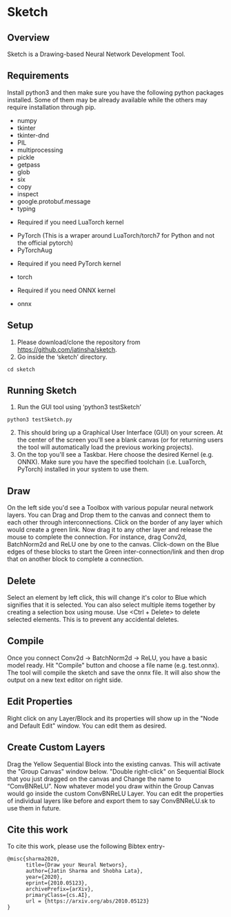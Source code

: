 # Sketch

## Overview
Sketch is a Drawing-based Neural Network Development Tool.

## Requirements
Install python3 and then make sure you have the following python packages installed. 
Some of them may be already available while the others may require installation through pip.
- numpy
- tkinter
- tkinter-dnd
- PIL
- multiprocessing
- pickle
- getpass
- glob
- six
- copy
- inspect
- google.protobuf.message
- typing

* Required if you need LuaTorch kernel
- PyTorch (This is a wraper around LuaTorch/torch7 for Python and not the official pytorch)
- PyTorchAug 

* Required if you need PyTorch kernel
- torch

* Required if you need ONNX kernel
- onnx


## Setup
1. Please download/clone the repository from https://github.com/jatinsha/sketch.
2. Go inside the ‘sketch’ directory. 
``` 
cd sketch 
```

## Running Sketch
1. Run the GUI tool using ‘python3 testSketch’
```
python3 testSketch.py
```
2. This should bring up a Graphical User Interface (GUI) on your screen. At the center of the screen you'll see a blank canvas (or for returning users the tool will automatically load the previous working projects).
3. On the top you'll see a Taskbar. Here choose the desired Kernel (e.g.  ONNX). Make sure you have the specified toolchain (i.e. LuaTorch, PyTorch) installed in your system to use them.

## Draw
On the left side you'd see a Toolbox with various popular neural network layers. You can Drag and Drop them to the canvas and connect them to each other through interconnections. Click on the border of any layer which would create a green link. Now drag it to any other layer and release the mouse to complete the connection. 
For instance, drag Conv2d, BatchNorm2d and ReLU one by one to the canvas. Click-down on the Blue edges of these blocks to start the Green inter-connection/link and then drop that on another block to complete a connection.

## Delete
Select an element by left click, this will change it's color to Blue which signifies that it is selected. You can also select multiple items together by creating a selection box using mouse. Use <Ctrl + Delete> to delete selected elements. 
This is to prevent any accidental deletes. 

## Compile
Once you connect Conv2d -> BatchNorm2d -> ReLU, you have a basic model ready. Hit "Compile" button and choose a file name (e.g. test.onnx). The tool will compile the sketch and save the onnx file. It will also show the output on a new text editor on right side.

## Edit Properties
Right click on any Layer/Block and its properties will show up in the "Node and Default Edit" window. You can edit them as desired.

## Create Custom Layers
Drag the Yellow Sequential Block into the existing canvas. This will activate the "Group Canvas" window below. "Double right-click" on Sequential Block that you just dragged on the canvas and Change the name to “ConvBNReLU”. Now whatever model you draw within the Group Canvas would go inside the custom ConvBNReLU Layer. You can edit the properties of individual layers like before and export them to say ConvBNReLU.sk to use them in future.



## Cite this work
To cite this work, please use the following Bibtex entry-

```
@misc{sharma2020,
      title={Draw your Neural Networs},
      author={Jatin Sharma and Shobha Lata},
      year={2020},
      eprint={2010.05123},
      archivePrefix={arXiv},
      primaryClass={cs.AI},
      url = {https://arxiv.org/abs/2010.05123}
}
```

